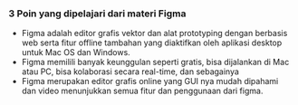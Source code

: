 ### 3 Poin yang dipelajari dari materi Figma
* Figma adalah editor grafis vektor dan alat prototyping dengan berbasis web serta fitur offline tambahan yang diaktifkan oleh aplikasi desktop untuk Mac OS dan Windows.
* Figma memilili banyak keunggulan seperti gratis, bisa dijalankan di Mac atau PC, bisa kolaborasi secara real-time, dan sebagainya
* Figma merupakan editor grafis online yang GUI nya mudah dipahami dan video menunjukkan semua fitur dan penggunaan dari figma.